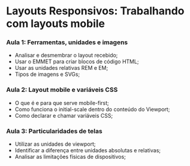 # Layouts Responsivos: Trabalhando com layouts mobile

### Aula 1: Ferramentas, unidades e imagens

- Analisar e desmembrar o layout recebido;
- Usar o EMMET para criar blocos de código HTML;
- Usar as unidades relativas REM e EM;
- Tipos de imagens e SVGs;

### Aula 2: Layout mobile e variáveis CSS

- O que é e para que serve mobile-first;
- Como funciona o initial-scale dentro do conteúdo do Viewport;
- Como declarar e chamar variáveis CSS;

### Aula 3: Particularidades de telas

- Utilizar as unidades de viewport;
- Identificar a diferença entre unidades absolutas e relativas;
- Analisar as limitações físicas de dispositivos;
